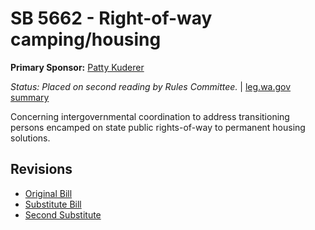 # SB 5662 - Right-of-way camping/housing
**Primary Sponsor:** [Patty Kuderer](/person/leg/patty.kuderer.md)

*Status: Placed on second reading by Rules Committee.* | [leg.wa.gov summary](https://app.leg.wa.gov/billsummary?BillNumber=5662&Year=2021)

Concerning intergovernmental coordination to address transitioning persons encamped on state public rights-of-way to permanent housing solutions.

## Revisions
* [Original Bill](1/)
* [Substitute Bill](S/)
* [Second Substitute](S2/)